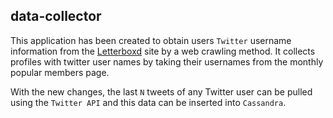 ## data-collector

This application has been created to obtain users `Twitter` username information from the 
[Letterboxd](https://letterboxd.com) site by a web crawling method. It collects profiles 
with twitter user names by taking their usernames from the monthly popular members page.

With the new changes, the last `N` tweets of any Twitter user can be pulled using the 
`Twitter API` and this data can be inserted into `Cassandra`.